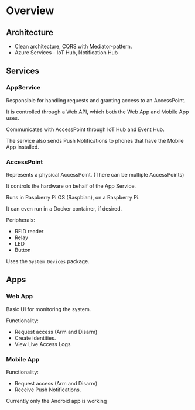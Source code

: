 # Overview

## Architecture
* Clean architecture, CQRS with Mediator-pattern.
* Azure Services - IoT Hub, Notification Hub

## Services

### AppService
Responsible for handling requests and granting access to an AccessPoint.

It is controlled through a Web API, which both the Web App and Mobile App uses.

Communicates with AccessPoint through IoT Hub and Event Hub.

The service also sends Push Notifications to phones that have the Mobile App installed.

### AccessPoint
Represents a physical AccessPoint. (There can be multiple AccessPoints)

It controls the hardware on behalf of the App Service.

Runs in Raspberry Pi OS (Raspbian), on a Raspberry Pi. 

It can even run in a Docker container, if desired.

Peripherals:
* RFID reader
* Relay
* LED
* Button

Uses the ```System.Devices``` package.

## Apps

### Web App
Basic UI for monitoring the system.

Functionality:

* Request access (Arm and Disarm)
* Create identities. 
* View  Live Access Logs

### Mobile App

Functionality:

* Request access (Arm and Disarm)
* Receive Push Notifications.

Currently only the Android app is working